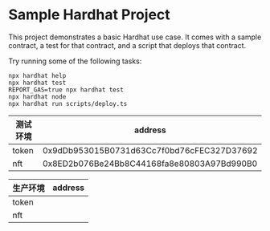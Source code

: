 # Sample Hardhat Project

This project demonstrates a basic Hardhat use case. It comes with a sample contract, a test for that contract, and a script that deploys that contract.

Try running some of the following tasks:

```shell
npx hardhat help
npx hardhat test
REPORT_GAS=true npx hardhat test
npx hardhat node
npx hardhat run scripts/deploy.ts
```
| 测试环境  | address |
|-------|---------|
| token | 0x9dDb953015B0731d63Cc7f0bd76cFEC327D37692|
| nft   | 0x8ED2b076Be24Bb8C44168fa8e80803A97Bd990B0|


| 生产环境  | address |
|-------|---------|
| token | |
| nft   | |
